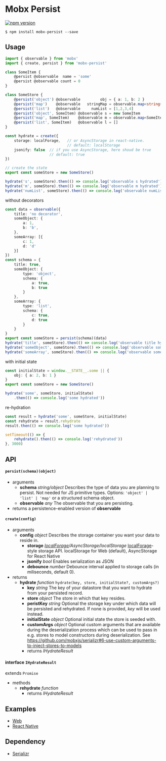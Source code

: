 # Mobx Persist

[![npm version](https://badge.fury.io/js/mobx-persist.svg)](https://badge.fury.io/js/mobx-persist)

```
$ npm install mobx-persist --save
```

## Usage

``` typescript
import { observable } from 'mobx'
import { create, persist } from 'mobx-persist'

class SomeItem {
    @persist @observable  name = 'some'
    @persist @observable count = 0
}

class SomeStore {
    @persist('object') @observable         obj = { a: 1, b: 2 }
    @persist('map')    @observable   stringMap = observable.map<string>({})
    @persist('list')   @observable     numList = [1,2,3,4]
    @persist('object', SomeItem) @observable s = new SomeItem
    @persist('map', SomeItem)    @observable m = observable.map<SomeItem>({})
    @persist('list', SomeItem)   @observable l = []
}

const hydrate = create({
    storage: localForage,   // or AsyncStorage in react-native.
                            // default: localStorage
    jsonify: false  // if you use AsyncStorage, here shoud be true
                    // default: true
})

// create the state
export const someStore = new SomeStore()

hydrate('s', someStore).then(() => console.log('observable s hydrated'))
hydrate('m', someStore).then(() => console.log('observable m hydrated'))
hydrate('numList', someStore).then(() => console.log('observable numList hydrated'))

```

without decorators

``` typescript
const data = observable({
    title: 'no decorator',
    someObject: {
        a: 1,
        b: 'b',
    },
    someArray: [{
        c: 1,
        d: 'd'
    }]
})
const schema = {
    title: true,
    someObject: {
        type: 'object',
        schema: {
            a: true,
            b: true
        }
    },
    someArray: {
        type: 'list',
        schema: {
            c: true,
            d: true
        }
    }
}
export const someStore = persist(schema)(data)
hydrate('title', someStore).then(() => console.log('observable title hydrated'))
hydrate('someObject', someStore).then(() => console.log('observable someObject hydrated'))
hydrate('someArray', someStore).then(() => console.log('observable someArray hydrated'))
```

with initial state

``` typescript
const initialState = window.__STATE__.some || {
    obj: { a: 2, b: 1 }
}
export const someStore = new SomeStore()

hydrate('some', someStore, initialState)
    .then(() => console.log('some hydrated'))
```

re-hydration

``` typescript
const result = hydrate('some', someStore, initialState)
const rehydrate = result.rehydrate
result.then(() => console.log('some hydrated'))

setTimeout(() => {
    rehydrate().then(() => console.log('rehydrated'))
}, 3000)
```

## API

#### `persist(schema)(object)`
  - arguments
    - **schema** *string/object* Describes the type of data you are planning to persist. Not needed for JS primitive types. Options: `'object' | 'list' | 'map'` or a structured schema object.
    - **observable** *any* The observable that you are persisting.
  - returns a persistence-enabled version of **observable**

#### `create(config)`
  - arguments
    - **config** *object* Describes the storage container you want your data to reside in.
      - **storage** *[localForage](https://github.com/localForage/localForage)/AsyncStorage/localStorage* [localForage](https://github.com/localForage/localForage)-style storage API. localStorage for Web (default), AsyncStorage for React Native
      - **jsonify** *bool* Enables serialization as JSON
      - **debounce** *number* Debounce interval applied to storage calls (in miliseconds, default 0).
  - returns
    - **hydrate** *function* `hydrate(key, store, initialState?, customArgs?)`
      - **key** *string* The key of your datastore that you want to hydrate from your persisted record.
      - **store** *object* The store in which that key resides.
      - **peristKey** *string* Optional the storage key under which data will be persisted and rehydrated. If none is provided, *key* will be used instead.
      - **initialState** *object* Optional initial state the store is seeded with.
      - **customArgs** *object* Optional custom arguments that are available during the deserialization process which can be used to pass in e.g. stores to model constructors during deserialization. See https://github.com/mobxjs/serializr#6-use-custom-arguments-to-inject-stores-to-models
      - returns *IHydrateResult*

#### interface `IHydrateResult`
  extends `Promise`
  - methods
    - **rehydrate** *function*
      - returns *IHydrateResult*

## Examples

- [Web](https://github.com/pinqy520/mobx-persist/tree/master/dev)
- [React Native](https://github.com/pinqy520/mobx-persist/tree/master/examples/rn)


## Dependency

- [Serializr](https://github.com/mobxjs/serializr)
